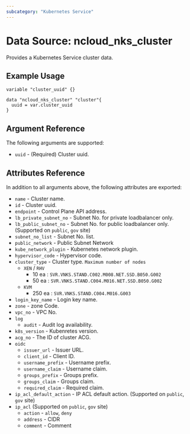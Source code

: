 ```yaml
---
subcategory: "Kubernetes Service"
---
```



# Data Source: ncloud_nks_cluster

Provides a Kubernetes Service cluster data.

## Example Usage

```hcl
variable "cluster_uuid" {}

data "ncloud_nks_cluster" "cluster"{
  uuid = var.cluster_uuid
}

```

## Argument Reference

The following arguments are supported:

* `uuid` - (Required) Cluster uuid.

## Attributes Reference

In addition to all arguments above, the following attributes are exported:

* `name` - Cluster name.
* `id` - Cluster uuid.
* `endpoint` - Control Plane API address.
* `lb_private_subnet_no` - Subnet No. for private loadbalancer only.
* `lb_public_subnet_no` - Subnet No. for public loadbalancer only. (Supported on `public`, `gov` site)
* `subnet_no_list` - Subnet No. list.
* `public_network` - Public Subnet Network
* `kube_network_plugin` - Kubernetes network plugin.
* `hypervisor_code` - Hypervisor code.
* `cluster_type` - Cluster type. `Maximum number of nodes`
  * `XEN` / `RHV`
    * 10 ea : `SVR.VNKS.STAND.C002.M008.NET.SSD.B050.G002`
    * 50 ea : `SVR.VNKS.STAND.C004.M016.NET.SSD.B050.G002`
  * `KVM`
    * 250 ea : `SVR.VNKS.STAND.C004.M016.G003`
* `login_key_name` - Login key name.
* `zone` - zone Code.
* `vpc_no` - VPC No.
* `log` 
  * `audit` - Audit log availability.
* `k8s_version` - Kubenretes version.
* `acg_no` - The ID of cluster ACG.
* `oidc`
  * `issuer_url` - Issuer URL.
  * `client_id` - Client ID.
  * `username_prefix` - Username prefix.
  * `username_claim` - Username claim. 
  * `groups_prefix` - Groups prefix.
  * `groups_claim` - Groups claim. 
  * `required_claim` - Required claim.
* `ip_acl_default_action` - IP ACL default action. (Supported on `public`, `gov` site)
* `ip_acl` (Supported on `public`, `gov` site)
  * `action` - `allow`, `deny`
  * `address` - CIDR
  * `comment` - Comment